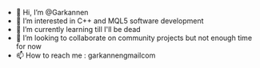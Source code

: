 - 👋 Hi, I’m @Garkannen
- 👀 I’m interested in C++ and MQL5 software development
- 🌱 I’m currently learning till I'll be dead
- 💞️ I’m looking to collaborate on community projects but not enough time for now
- 📫 How to reach me : garkannen<at>gmail<dot>com

<!---
Garkannen/Garkannen is a ✨ special ✨ repository because its `README.md` (this file) appears on your GitHub profile.
You can click the Preview link to take a look at your changes.
--->
